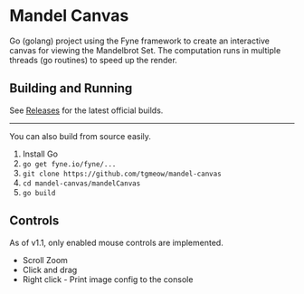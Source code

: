 Mandel Canvas
==============
Go (golang) project using the Fyne framework to create an interactive canvas for viewing the Mandelbrot Set.
 The computation runs in multiple threads (go routines) to speed up the render. 

Building and Running
--------
See [Releases](https://github.com/tgmeow/mandel-canvas/releases) for the latest official builds.
_________________
You can also build from source easily.
1. Install Go
2. ```go get fyne.io/fyne/...```
3. ```git clone https://github.com/tgmeow/mandel-canvas```
4. ```cd mandel-canvas/mandelCanvas```
5. ```go build```


Controls
---------
 As of v1.1, only enabled mouse controls are implemented.
 - Scroll Zoom
 - Click and drag
 - Right click - Print image config to the console
 